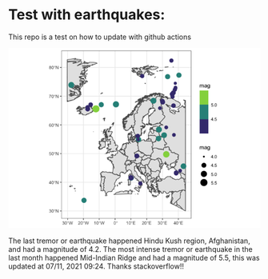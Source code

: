 <!-- README.md is generated from README.Rmd. Please edit that file -->

Test with earthquakes:
======================

This repo is a test on how to update with github actions

![](man/figures/README-unnamed-chunk-2-1.png)

The last tremor or earthquake happened Hindu Kush region, Afghanistan,
and had a magnitude of 4.2. The most intense tremor or earthquake in the
last month happened Mid-Indian Ridge and had a magnitude of 5.5, this
was updated at 07/11, 2021 09:24. Thanks stackoverflow!!
